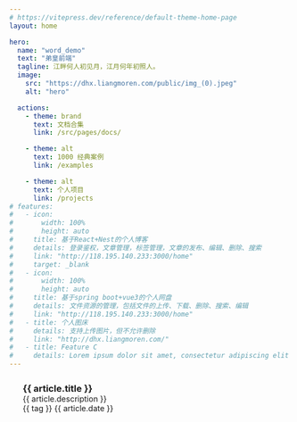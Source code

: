 ```yaml
---
# https://vitepress.dev/reference/default-theme-home-page
layout: home

hero:
  name: "word_demo"
  text: "弟皇前端"
  tagline: 江畔何人初见月，江月何年初照人。
  image:
    src: "https://dhx.liangmoren.com/public/img_(0).jpeg"
    alt: "hero"

  actions:
    - theme: brand
      text: 文档合集
      link: /src/pages/docs/

    - theme: alt
      text: 1000 经典案例
      link: /examples

    - theme: alt
      text: 个人项目
      link: /projects
# features:
#   - icon:
#       width: 100%
#       height: auto
#     title: 基于React+Nest的个人博客
#     details: 登录鉴权，文章管理，标签管理，文章的发布、编辑、删除、搜索
#     link: "http://118.195.140.233:3000/home"
#     target: _blank
#   - icon:
#       width: 100%
#       height: auto
#     title: 基于spring boot+vue3的个人网盘
#     details: 文件资源的管理，包括文件的上传、下载、删除、搜索、编辑
#     link: "http://118.195.140.233:3000/home"
#   - title: 个人图床
#     details: 支持上传图片，但不允许删除
#     link: "http://dhx.liangmoren.com/"
#   - title: Feature C
#     details: Lorem ipsum dolor sit amet, consectetur adipiscing elit
---
```


<script setup>
  // import Template from './template.vue'
  // import MyCalender from './src/component/MyCalender.vue';
  import { useData } from 'vitepress'
  const { articles } = useData().theme.value;

  Array.toSorted || (Array.prototype.toSorted = function (compareFn) {
    return this.slice(0).sort(compareFn);
  });

  const orderedArticles = articles.toSorted((a, b) => a.order - b.order).slice(0, 8);

  function openArticle(article) {
    // console.log(article.link, window.location.origin)
    // window.open(window.location.origin + '/src' + article.link, '_self');
  }

  const colors = ['red', 'blue', 'green', 'yellow', 'purple', 'orange'];

  function getRandomColor(key) {
    const index = key % colors.length;
    return colors[index];
  }

  false && (() => {
    const list = [0,1,7,9,5,6,25];
    const bodyStyle = document.body.style;

    bodyStyle.backgroundColor = "transparent";

    setInterval( _ => {
      const num = Math.random() * 7;
      const index = list[Math.floor(num)];
      const suffix = index === 7 ? 'png' : 'jpg';
      const url = `url('https://snow_sharon.gitee.io/tuchuang/imgs/img_(${index}).${suffix}')`;
      bodyStyle.backgroundImage = url;
    }, 1000 * 10)
  })(); /** 图片切换 */
</script>

<div class="wrap">
   <div v-for="(article, index) in orderedArticles" :key="index" class="container">
     <a class="VPLink link VPFeature flex-row article-item" :href="article.link" style="text-decoration: none" target="_self">
       <div v-if="article.image" class="article-image">
          <img :src="article.image" alt="">
       </div>
       <div class="VPHomeGridItem">
         <h3 class="title" style="padding: 0; margin: 0;">
           {{ article.title }}
         </h3>
         <div class="details">
           <span class="">{{ article.description }}</span>
         </div>
         <div class="details">
          <div v-if="article.tags.length" class="tags">
            <span
             v-for="(tag, key) in article.tags"
             :key="key"
             class="tag"
             :class="`bg-${getRandomColor(key)}`"
           >{{ tag }}</span>
           <span class="">{{ article.date }}</span>
          </div>
         </div>
       </div>
     </a>
  </div>
</div>

<!-- ## 本月撰写 <span>（{{ (new Date().getMonth() + 1) + '月'}}）</span> -->

<!-- <MyCalender :articles="articles"/> -->

<style lang="scss">
  :root {
    --vp-home-hero-name-color: transparent;
    --vp-home-hero-name-background: -webkit-linear-gradient(120deg, #bd34fe, #41d1ff);
  }

  body {
    background-image: url('https://snow_sharon.gitee.io/tuchuang/imgs/img_(7).png');
    background-size: auto;
    background-attachment: fixed;
    background-position: right bottom;
    background-repeat: no-repeat;
  }

  .title {
    --vp-c-text-1: #832dac;
  }

  .dark .title {
    --vp-c-text-1: #fff;
  }

  .VPHomeGridItem {
    flex: 1;
    display: flex;
    flex-direction: column;
    padding: 12px 24px;
    height: 100%;
}

  .VPNavBarMenuLink, .button .text {
    font-weight: bold !important;
  }

  .button .text {
    color: purple;
  }

  .grid-4 > .VPLink {
    box-shadow: 0 0 1px #00000096;

    &:hover {
      box-shadow: 0 0 1px var(--vp-c-brand-1);
    }
  }

  /* 设置垂直滚动条的宽度和水平滚动条的高度 */
  body::-webkit-scrollbar{
      width: 8px;
      height: 8px;
  }

  /* 设置滚动条的滑轨 */
  body::-webkit-scrollbar-track {
        background-color: #ddd;
  }

  /* 滑块 */
  body::-webkit-scrollbar-thumb {
      background-color: rgba(0, 0, 0, 0.6);
      border-radius: 4px;
  }

   /* 滑轨两头的监听按钮 */
  body::-webkit-scrollbar-button {
      background-color: #888;
      display: none;
  }

  /* 横向滚动条和纵向滚动条相交处尖角 */
  body::-webkit-scrollbar-corner {
      background-color: black;
  }
</style>
